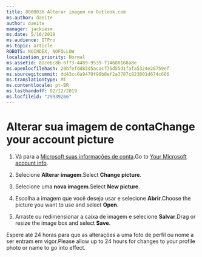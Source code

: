 ```yaml
---
title: 8000036 Alterar imagem no Outlook.com
ms.author: daeite
author: daeite
manager: jackiesm
ms.date: 5/16/2018
ms.audience: ITPro
ms.topic: article
ROBOTS: NOINDEX, NOFOLLOW
localization_priority: Normal
ms.assetid: 81ce6c8b-6f73-4489-9539-f14680168a8e
ms.openlocfilehash: 20bfefdd83d5acacf75d55d1fafa5324e28759ef
ms.sourcegitcommit: dd43cc0a9470f98b8ef2a3787c823801d674c666
ms.translationtype: MT
ms.contentlocale: pt-BR
ms.lasthandoff: 02/12/2019
ms.locfileid: "29939266"
---
```

# <a name="change-your-account-picture"></a><span data-ttu-id="37c82-102">Alterar sua imagem de conta</span><span class="sxs-lookup"><span data-stu-id="37c82-102">Change your account picture</span></span>

1. <span data-ttu-id="37c82-103">Vá para a [Microsoft suas informações de conta](https://go.microsoft.com/fwlink/p/?linkid=860841).</span><span class="sxs-lookup"><span data-stu-id="37c82-103">Go to [Your Microsoft account info](https://go.microsoft.com/fwlink/p/?linkid=860841).</span></span>
    
2. <span data-ttu-id="37c82-104">Selecione **Alterar imagem**.</span><span class="sxs-lookup"><span data-stu-id="37c82-104">Select **Change picture**.</span></span> 
    
3. <span data-ttu-id="37c82-105">Selecione uma **nova imagem**.</span><span class="sxs-lookup"><span data-stu-id="37c82-105">Select **New picture**.</span></span> 
    
4. <span data-ttu-id="37c82-106">Escolha a imagem que você deseja usar e selecione **Abrir**.</span><span class="sxs-lookup"><span data-stu-id="37c82-106">Choose the picture you want to use and select **Open**.</span></span> 
    
5. <span data-ttu-id="37c82-107">Arraste ou redimensionar a caixa de imagem e selecione **Salvar**.</span><span class="sxs-lookup"><span data-stu-id="37c82-107">Drag or resize the image box and select **Save**.</span></span> 
    
<span data-ttu-id="37c82-108">Espere até 24 horas para que as alterações a uma foto de perfil ou nome a ser entram em vigor.</span><span class="sxs-lookup"><span data-stu-id="37c82-108">Please allow up to 24 hours for changes to your profile photo or name to go into effect.</span></span>
  

